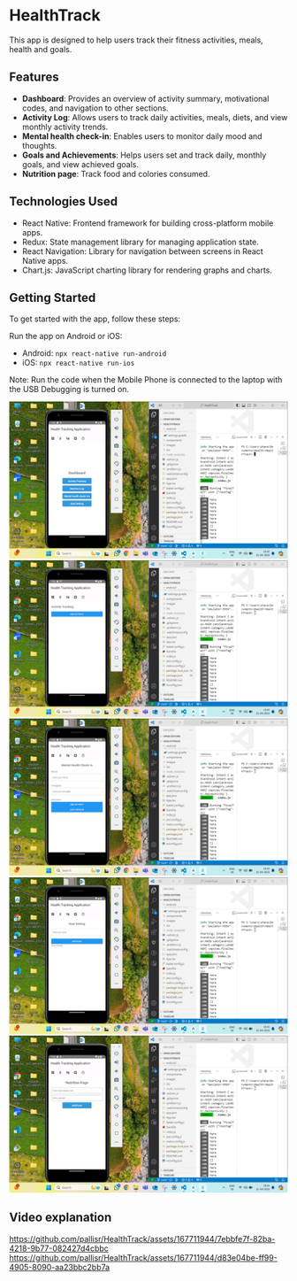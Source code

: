 # HealthTrack
This app is designed to help users track their fitness activities, meals, health and goals.

## Features

- **Dashboard**: Provides an overview of activity summary, motivational codes, and navigation to other sections.
- **Activity Log**: Allows users to track daily activities, meals, diets, and view monthly activity trends.
- **Mental health check-in**: Enables users to monitor daily mood and thoughts.
- **Goals and Achievements**: Helps users set and track daily, monthly goals, and view achieved goals.
- **Nutrition page**: Track food and colories consumed.

## Technologies Used

- React Native: Frontend framework for building cross-platform mobile apps.
- Redux: State management library for managing application state.
- React Navigation: Library for navigation between screens in React Native apps.
- Chart.js: JavaScript charting library for rendering graphs and charts.

## Getting Started

To get started with the app, follow these steps:

Run the app on Android or iOS:
   - Android: `npx react-native run-android`
   - iOS: `npx react-native run-ios`

Note: Run the code when the Mobile Phone is connected to the laptop with the USB Debugging is turned on.

![Dashboard](images/pic_1.png)
![Activity Log](images/pic_2.png)
![Mental Health CheckIn](images/pic_3.png)
![Goals and Achievements](images/pic_4.png)
![Nutrition page](images/pic_5.png)

## Video explanation
https://github.com/pallisr/HealthTrack/assets/167711944/7ebbfe7f-82ba-4218-9b77-082427d4cbbc
https://github.com/pallisr/HealthTrack/assets/167711944/d83e04be-ff99-4905-8090-aa23bbc2bb7a

